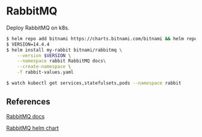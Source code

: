 # RabbitMQ

Deploy RabbitMQ on k8s.

```sh
$ helm repo add bitnami https://charts.bitnami.com/bitnami && helm repo list
$ VERSION=14.4.4
$ helm install my-rabbit bitnami/rabbitmq \
    --version $VERSION \
    --namespace rabbit RabbitMQ docs\
    --create-namespace \
    -f rabbit-values.yaml

$ watch kubectl get services,statefulsets,pods --namespace rabbit
```

## References

[RabbitMQ docs](https://www.rabbitmq.com/docs)

[RabbitMQ helm chart](https://artifacthub.io/packages/helm/bitnami/rabbitmq)
